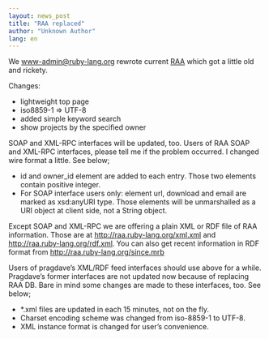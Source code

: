 ```yaml
---
layout: news_post
title: "RAA replaced"
author: "Unknown Author"
lang: en
---
```


We www-admin@ruby-lang.org rewrote current [RAA][1] which got a little
old and rickety.

Changes:

* lightweight top page
* iso8859-1 =&gt; UTF-8
* added simple keyword search
* show projects by the specified owner

SOAP and XML-RPC interfaces will be updated, too. Users of RAA SOAP and
XML-RPC interfaces, please tell me if the problem occurred. I changed
wire format a little. See below;

* id and owner\_id element are added to each entry. Those two elements
  contain positive integer.
* For SOAP interface users only: element url, download and email are
  marked as xsd:anyURI type. Those elements will be unmarshalled as a
  URI object at client side, not a String object.

Except SOAP and XML-RPC we are offering a plain XML or RDF file of RAA
information. Those are at http://raa.ruby-lang.org/xml.xml and
http://raa.ruby-lang.org/rdf.xml. You can also get recent information in
RDF format from http://raa.ruby-lang.org/since.mrb

Users of pragdave’s XML/RDF feed interfaces should use above for a
while. Pragdave’s former interfaces are not updated now because of
replacing RAA DB. Bare in mind some changes are made to these
interfaces, too. See below;

* \*.xml files are updated in each 15 minutes, not on the fly.
* Charset encoding scheme was changed from iso-8859-1 to UTF-8.
* XML instance format is changed for user’s convenience.



[1]: http://raa.ruby-lang.org/
